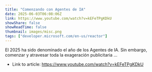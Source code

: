 ```yaml
---
title: "Comenzando con Agentes de IA"
date: 2025-06-03T06:08:06Z
link: https://www.youtube.com/watch?v=kEFeTPgKDkU
showShare: false
showReadTime: false
thumbnail: images/misc.png
tags: ["developer.microsoft.com/en-us/reactor"]
---
```

El 2025 ha sido denominado el año de los Agentes de IA. Sin embargo, comenzar y atravesar toda la exageración publicitaria ...

- Link to article: https://www.youtube.com/watch?v=kEFeTPgKDkU